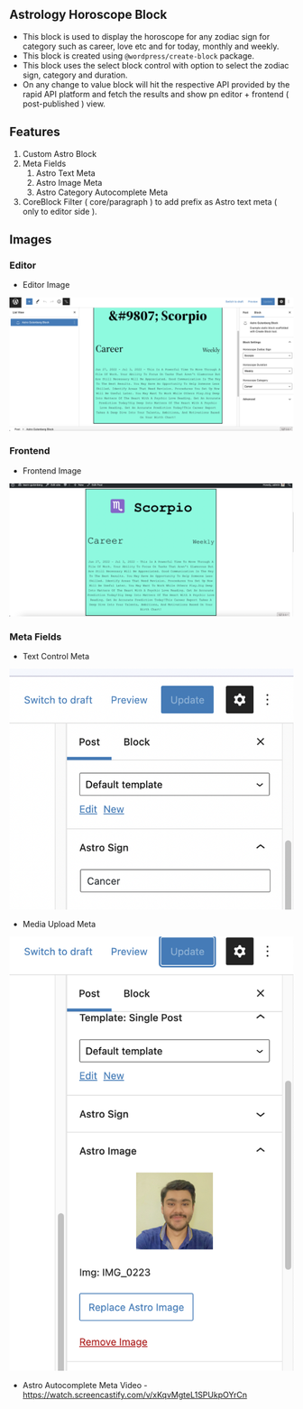 ## Astrology Horoscope Block

- This block is used to display the horoscope for any zodiac sign for category such as career, love etc and for today, monthly and weekly.
- This block is created using `@wordpress/create-block` package.
- This block uses the select block control with option to select the zodiac sign, category and duration.
- On any change to value block will hit the respective API provided by the rapid API platform and fetch the results and show pn editor + frontend ( post-published ) view.


## Features
1. Custom Astro Block
2. Meta Fields
   1. Astro Text Meta
   2. Astro Image Meta
   3. Astro Category Autocomplete Meta
3. CoreBlock Filter ( core/paragraph ) to add prefix as Astro text meta ( only to editor side ).

## Images
### Editor
- Editor Image

![Editor Image](/images/editor.png)

### Frontend
- Frontend Image

![Frontend Image](images/frontend.png)

### Meta Fields
- Text Control Meta

![Meta Fields](images/AstroText.png)

- Media Upload Meta

![AstroMediaUpload](images/AstroImage.png)

- Astro Autocomplete Meta Video - https://watch.screencastify.com/v/xKqvMgteL1SPUkpOYrCn

